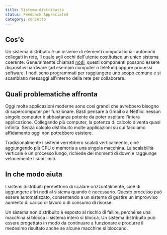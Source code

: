 ```yaml
---
title: Sistema distribuito
status: Feedback Appreciated
category: concetto
---
```


## Cos'è

Un sistema distribuito è un insieme di elementi computazionali autonomi collegati in rete, il quale agli occhi dell'utente costituisce un unico sistema coerente. Generalmente chiamati [nodi](/it/nodes/), questi componenti possono essere dispositivi hardware (ad esempio computer o telefoni) oppure processi software. I nodi sono programmati per raggiungere uno scopo comune e si scambiano messaggi all'interno della rete per collaborare.

## Quali problematiche affronta

Oggi molte applicazioni moderne sono così grandi che avrebbero bisogno di supercomputer per funzionare. Basti pensare a Gmail o a Netflix: nessun singolo computer è abbastanza potente da poter ospitare l'intera applicazione. Collegando più computer, la potenza di calcolo diventa quasi infinita. Senza calcolo distribuito molte applicazioni su cui facciamo affidamento oggi non potrebbero esistere.

Tradizionalmente i sistemi verrebbero scalati verticalmente, cioè aggiungendo più CPU o memoria a una singola macchina. La scalabilità verticale è un processo lungo, richiede dei momenti di down e raggiunge velocemente i suoi limiti.

## In che modo aiuta

I sistemi distribuiti permettono di scalare orizzontalmente, cioè di aggiungere altri nodi al sistema quando è necessario. Questo processo può essere automatizzato, consentendo a un sistema di gestire un improvviso aumento di carico di lavoro o di consumo di risorse.

Un sistema non distribuito è esposto al rischio di fallire, perché se una macchina si blocca il sistema intero si blocca. Un sistema distribuito può essere progettato in modo da continuare a funzionare e produrre il medesimo risultato anche se alcune macchine si bloccano.
